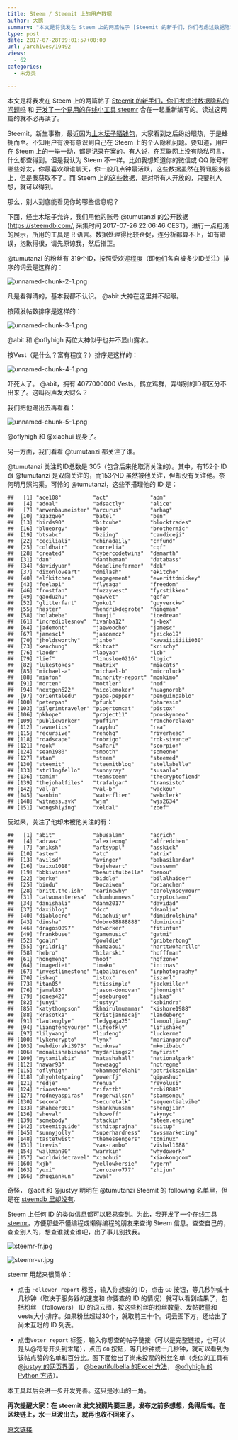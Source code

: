 ```yaml
---
title: Steem / Steemit 上的用户数据
author: 大鹏
summary: "本文是将我发在 Steem 上的两篇帖子 [Steemit 的新手们，你们考虑过数据隐私的问题吗][1] 和 [开发了一个易用的在线小工具 steemr][2] 合在一起重新编写的。读过这两篇的就不必再读了。"
type: post
date: 2017-07-28T09:01:57+00:00
url: /archives/19492
views:
  - 62
categories:
  - 未分类

---
```

本文是将我发在 Steem 上的两篇帖子 [Steemit 的新手们，你们考虑过数据隐私的问题吗][1] 和 [开发了一个易用的在线小工具 steemr][2] 合在一起重新编写的。读过这两篇的就不必再读了。

Steemit，新生事物，最近因为[土木坛子晒钱包][3]，大家看到之后纷纷眼热，于是蜂拥而至。不知用户有没有意识到自己在 Steem 上的个人隐私问题。要知道，用户在 Steem 上的一举一动，都是记录在案的。有人说，在互联网上没有隐私可言，什么都查得到。但是我认为 Steem 不一样。比如我想知道你的微信或 QQ 账号有哪些好友，你最喜欢跟谁聊天，你一般几点钟最活跃，这些数据虽然在腾讯服务器上，但是我获取不了。而 Steem 上的这些数据，是对所有人开放的，只要别人想，就可以得到。

那么，别人到底能看见你的哪些信息呢？

下面，经土木坛子允许，我们用他的账号 @tumutanzi 的公开数据(<https://steemdb.com/>, 采集时间 2017-07-26 22:06:46 CEST)，进行一点粗浅的展示，所用的工具是 R 语言。数据处理得比较仓促，连分析都算不上，如有错误，抱歉得很，请先原谅我，然后指正。

@tumutanzi 的粉丝有 319个ID，按照受欢迎程度（即他们各自被多少ID关注）排序的词云是这样的：

![unnamed-chunk-2-1.png][4]

凡是看得清的，基本我都不认识。 @abit 大神在这里并不起眼。

按照发帖数排序是这样的：

![unnamed-chunk-3-1.png][5]

@abit 和 @oflyhigh 两位大神似乎也并不显山露水。

按Vest（是什么？富有程度？）排序是这样的：

![unnamed-chunk-4-1.png][6]

吓死人了。 @abit，拥有 4077000000 Vests，鹤立鸡群，弄得别的ID都区分不出来了。这叫闷声发大财么？

我们把他踢出去再看看：

![unnamed-chunk-5-1.png][7]

@oflyhigh 和 @xiaohui 现身了。

另一方面，我们看看 @tumutanzi 都关注了谁。

@tumutanzi 关注的ID总数是 305（包含后来他取消关注的）。其中，有152个 ID 跟 @tumutanzi 是双向关注的，而153个ID 虽然被他关注，但却没有关注他。奈何明月照沟渠。可怜的 @tumutanzi，这些不搭理他的 ID 是：

    ##   [1] "ace108"          "act"             "adm"            
    ##   [4] "adoal"           "adsactly"        "alice"          
    ##   [7] "anwenbaumeister" "arcurus"         "arhag"          
    ##  [10] "azazqwe"         "batel"           "ben"            
    ##  [13] "birds90"         "bitcube"         "blocktrades"    
    ##  [16] "blueorgy"        "bob"             "brothermic"     
    ##  [19] "btsabc"          "bziing"          "candiceji"      
    ##  [22] "ceciliali"       "chinadaily"      "cnfund"         
    ##  [25] "coldhair"        "cornelia"        "cqf"            
    ##  [28] "created"         "cybercodetwins"  "damarth"        
    ##  [31] "dan"             "dantheman"       "databass"       
    ##  [34] "davidyuan"       "deadlinefarmer"  "dek"            
    ##  [37] "dixonloveart"    "dmilash"         "ekitcho"        
    ##  [40] "elfkitchen"      "engagement"      "everittdmickey" 
    ##  [43] "feelapi"         "flysaga"         "freedom"        
    ##  [46] "frostfan"        "fuzzyvest"       "fyrstikken"     
    ##  [49] "gaoduzhu"        "gavvet"          "gefa"           
    ##  [52] "glitterfart"     "goku1"           "guyverckw"      
    ##  [55] "haster"          "hendrikdegrote"  "hingman"        
    ##  [58] "holabebe"        "huaji"           "icedream"       
    ##  [61] "incrediblesnow"  "ivanba12"        "j-bex"          
    ##  [64] "jademont"        "jaewoocho"       "jamesc"         
    ##  [67] "jamesc1"         "jasonmcz"        "jeicko19"       
    ##  [70] "jholdsworthy"    "jinbo"           "kawaiiiiiiii030"
    ##  [73] "kenchung"        "kitcat"          "krischy"        
    ##  [76] "laodr"           "laoyao"          "lcb"            
    ##  [79] "lief"            "linuslee0216"    "logic"          
    ##  [82] "lukestokes"      "matrix"          "miacats"        
    ##  [85] "michael-a"       "michael-b"       "microluck"      
    ##  [88] "minfon"          "minority-report" "monkimo"        
    ##  [91] "morten"          "mottler"         "ned"            
    ##  [94] "nextgen622"      "nicolemoker"     "nuagnorab"      
    ##  [97] "orientaledu"     "papa-pepper"     "penguinpablo"   
    ## [100] "peterpan"        "pfunk"           "pharesim"       
    ## [103] "pilgrimtraveler" "pipertomcat"     "pistox"         
    ## [106] "pkhope"          "project11"       "proskynneo"     
    ## [109] "publicworker"    "puffin"          "ranchorelaxo"   
    ## [112] "rawnetics"       "rayphu"          "rea"            
    ## [115] "recursive"       "renohq"          "riverhead"      
    ## [118] "roadscape"       "robrigo"         "rok-sivante"    
    ## [121] "rook"            "safari"          "scorpion"       
    ## [124] "sean1980"        "smooth"          "someone"        
    ## [127] "stan"            "steem"           "steemed"        
    ## [130] "steemit"         "steemitblog"     "stellabelle"    
    ## [133] "str11ngfello"    "sunnyray"        "susanlo"        
    ## [136] "tamim"           "teamsteem"       "thecryptofiend" 
    ## [139] "thejohalfiles"   "trafalgar"       "transisto"      
    ## [142] "val-a"           "val-b"           "wackou"         
    ## [145] "wanbin"          "waterflier"      "webclerk"       
    ## [148] "witness.svk"     "wjm"             "wjs2634"        
    ## [151] "wongshiying"     "xeldal"          "zoef"
    

反过来，关注了他却未被他关注的有：

    ##   [1] "abit"            "abusalam"        "acrich"         
    ##   [4] "adraaz"          "alexieong"       "alfredchen"     
    ##   [7] "aniksh"          "artsyppl"        "asskick"        
    ##  [10] "aster"           "atc"             "atrix"          
    ##  [13] "avilsd"          "avinger"         "babasikandar"   
    ##  [16] "baixu1018"       "bajeheart"       "bassemm"        
    ##  [19] "bbkivines"       "beautifulbella"  "benou"          
    ##  [22] "berke"           "biddle"          "bilalhaider"    
    ##  [25] "bindu"           "bocaiwen"        "brianchen"      
    ##  [28] "britt.the.ish"   "carinewhy"       "carolynseymour" 
    ##  [31] "catwomanteresa"  "chumhumnews"     "cryptochamo"    
    ##  [34] "danishali"       "danm2017"        "davidad"        
    ##  [37] "daxiblog"        "dcc"             "deanliu"        
    ##  [40] "diablocro"       "diaohuijun"      "dimidrolshina"  
    ##  [43] "dinsha"          "dobro88888888"   "dominicmi"      
    ##  [46] "dragos0897"      "dtworker"        "fitinfun"       
    ##  [49] "frankbuse"       "gamemusic"       "gatmi"          
    ##  [52] "goaln"           "gowldie"         "gribtertong"    
    ##  [55] "grildrig"        "hamzaoui"        "harttwohartllc" 
    ##  [58] "hebro"           "hilarski"        "hofffman"       
    ##  [61] "hongmeng"        "hoof"            "hqfzone"        
    ##  [64] "imagediet"       "imako"           "initnas"        
    ##  [67] "investlimestone" "iqbalbireuen"    "irphotography"  
    ##  [70] "ishaq"           "istox"           "iszarl"         
    ##  [73] "itan05"          "itissimple"      "jackmiller"     
    ##  [76] "jamal83"         "jason-donovan"   "jhonnight"      
    ##  [79] "jones420"        "joseburgos"      "jukas"          
    ##  [82] "junyi"           "justyy"          "kabindra"       
    ##  [85] "katythompson"    "khairulmuammar"  "kishore1988"    
    ##  [88] "krasotka"        "kristjannacaj"   "landeberg"      
    ##  [91] "lautenglye"      "ledygaga25"      "lemooljiang"    
    ##  [94] "liangfengyouren" "lifeofkly"       "lifishake"      
    ##  [97] "lilywang"        "liufeng"         "luckerme"       
    ## [100] "lykencrypto"     "lynx"            "marianpancu"    
    ## [103] "mehdioraki3973"  "minknsa"         "mkotibabu"      
    ## [106] "monalishabiswas" "mydarlings2"     "myfirst"        
    ## [109] "mytamilabiz"     "natashahall"     "nationalpark"   
    ## [112] "nawar93"         "newsagg"         "notregme"       
    ## [115] "oflyhigh"        "ohammedfelahi"   "patricksanlin"  
    ## [118] "phyohtetpaing"   "powerfj"         "qipashuo"       
    ## [121] "redje"           "renua"           "revolusi"       
    ## [124] "riansteem"       "rifattb"         "robi8888"       
    ## [127] "rodneyaspiras"   "rogerwilson"     "sbamsoneu"      
    ## [130] "secora"          "securetalk"      "sequentialvibe" 
    ## [133] "shaheer001"      "shankhunsam"     "shengjian"      
    ## [136] "sheval"          "showoff"         "skynyc"         
    ## [139] "somebody"        "stackin"         "steem.engine"   
    ## [142] "steemitguide"    "sthitaprajna"    "suitup"         
    ## [145] "sunnyjolly"      "superhardness"   "swssmarketing"  
    ## [148] "tastetwist"      "themessengers"   "toninux"        
    ## [151] "trevis"          "vax-rambo"       "vishal1088"     
    ## [154] "walkman90"       "warrkin"         "whydowork"      
    ## [157] "worldwidetravel" "xiaohui"         "xiaokongcom"    
    ## [160] "xjb"             "yellowkersie"    "ygern"          
    ## [163] "yuxi"            "zerozero777"     "zhijun"         
    ## [166] "zhuqiankun"      "zwal"
    

奇怪， @abit 和 @justyy 明明在 @tumutanzi Steemit 的 following 名单里，但是在 [steemdb 里却没有][8].

Steem 上任何 ID 的类似信息都可以轻易查到。为此，我开发了一个在线工具 [steemr][9]，方便那些不懂编程或懒得编程的朋友来查询 Steem 信息。查查自己的，查查别人的，想查谁就查谁吧，出了事儿别找我。

![steemr-fr.jpg][10]

![steemr-vr.jpg][11]

steemr 用起来很简单：

  * 点击 `Follower report` 标签，输入你想查的 ID，点击 `GO` 按钮，等几秒钟或十几秒钟（取决于服务器的速度和 你要查的 ID 的情况）就可以看到结果了，包括粉丝 （followers） ID 的词云图，按这些粉丝的粉丝数量、发帖数量和vests大小排序。如果粉丝超过30个，就取前三十个。词云图下方，还给出了尚未互粉的 ID 列表。

  * 点击`Voter report` 标签，输入你想查的帖子链接（可以是完整链接，也可以是从@符号开头到末尾），点击 `GO` 按钮，等几秒钟或十几秒钟，就可以看到为该帖点赞的名单和百分比。图下面给出了尚未投票的粉丝名单（类似的工具有  [@justyy 的网页界面][12] ， [@beautifulbella 的Excel 方法][13]， [@oflyhigh 的Python 方法][14]）。

本工具以后会进一步开发完善。这只是冰山的一角。

**再次提醒大家：在 steemit 发文发照片要三思，发布之前多想想，免得后悔。在区块链上，水一旦泼出去，就再也收不回来了。**

 [1]: https://steemit.com/cn/@dapeng/steemit
 [2]: https://steemit.com/cn/@dapeng/steemr-a-web-based-tool-for-steemers-or-steemians-steemr
 [3]: https://tumutanzi.com/archives/15866
 [4]: https://steemitimages.com/DQmY4qfoEu9XZzpYjg6aR52bVMpPvcfMXej56AKvmu46j1E/unnamed-chunk-2-1.png
 [5]: https://steemitimages.com/DQmSBtokTVueC2qxCnBqxn7vU24HaiJzhCgFqSUQ257fFLG/unnamed-chunk-3-1.png
 [6]: https://steemitimages.com/DQmcrddtPW9tH3HaFjAcEiMc9qFiwRt5ePe4AHGEfMxUBWc/unnamed-chunk-4-1.png
 [7]: https://steemitimages.com/DQmTfss2wX94T9NjpQ74u4pXVd1E1gdT7tsvTZ6VMAt8cGS/unnamed-chunk-5-1.png
 [8]: https://steemdb.com/@tumutanzi/following
 [9]: https://pzhao.shinyapps.io/steemr/
 [10]: https://steemitimages.com/DQmcdcBY7j8ntos4qcu1HVsUYTd2WgCPH8SfwHTnDqdJG4J/steemr-fr.jpg
 [11]: https://steemitimages.com/DQmS9hzu1w1wkqeruLwxR1X2FUtekL6mHdUxJvmBkrhFiDZ/steemr-vr.jpg
 [12]: https://helloacm.com/tools/steemit/who-has-not-voted/
 [13]: https://steemit.com/cn/@beautifulbella/use-excel-to-find-your-friends-who-does-not-upvote-you-excel
 [14]: https://steemit.com/cn/@oflyhigh/voter-list

[原文链接](http://dapengde.com/archives/19492)


